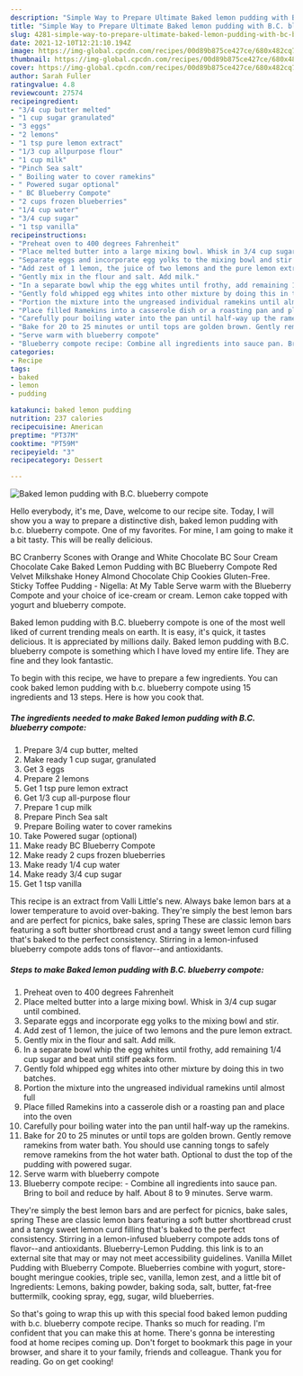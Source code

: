 ```yaml
---
description: "Simple Way to Prepare Ultimate Baked lemon pudding with B.C. blueberry compote"
title: "Simple Way to Prepare Ultimate Baked lemon pudding with B.C. blueberry compote"
slug: 4281-simple-way-to-prepare-ultimate-baked-lemon-pudding-with-bc-blueberry-compote
date: 2021-12-10T12:21:10.194Z
image: https://img-global.cpcdn.com/recipes/00d89b875ce427ce/680x482cq70/baked-lemon-pudding-with-bc-blueberry-compote-recipe-main-photo.jpg
thumbnail: https://img-global.cpcdn.com/recipes/00d89b875ce427ce/680x482cq70/baked-lemon-pudding-with-bc-blueberry-compote-recipe-main-photo.jpg
cover: https://img-global.cpcdn.com/recipes/00d89b875ce427ce/680x482cq70/baked-lemon-pudding-with-bc-blueberry-compote-recipe-main-photo.jpg
author: Sarah Fuller
ratingvalue: 4.8
reviewcount: 27574
recipeingredient:
- "3/4 cup butter melted"
- "1 cup sugar granulated"
- "3 eggs"
- "2 lemons"
- "1 tsp pure lemon extract"
- "1/3 cup allpurpose flour"
- "1 cup milk"
- "Pinch Sea salt"
- " Boiling water to cover ramekins"
- " Powered sugar optional"
- " BC Blueberry Compote"
- "2 cups frozen blueberries"
- "1/4 cup water"
- "3/4 cup sugar"
- "1 tsp vanilla"
recipeinstructions:
- "Preheat oven to 400 degrees Fahrenheit"
- "Place melted butter into a large mixing bowl. Whisk in 3/4 cup sugar until combined."
- "Separate eggs and incorporate egg yolks to the mixing bowl and stir."
- "Add zest of 1 lemon, the juice of two lemons and the pure lemon extract."
- "Gently mix in the flour and salt. Add milk."
- "In a separate bowl whip the egg whites until frothy, add remaining 1/4 cup sugar and beat until stiff peaks form."
- "Gently fold whipped egg whites into other mixture by doing this in two batches."
- "Portion the mixture into the ungreased individual ramekins until almost full"
- "Place filled Ramekins into a casserole dish or a roasting pan and place into the oven"
- "Carefully pour boiling water into the pan until half-way up the ramekins."
- "Bake for 20 to 25 minutes or until tops are golden brown. Gently remove ramekins from water bath. You should use canning tongs to safely remove ramekins from the hot water bath. Optional to dust the top of the pudding with powered sugar."
- "Serve warm with blueberry compote"
- "Blueberry compote recipe: Combine all ingredients into sauce pan. Bring to boil and reduce by half. About 8 to 9 minutes. Serve warm."
categories:
- Recipe
tags:
- baked
- lemon
- pudding

katakunci: baked lemon pudding 
nutrition: 237 calories
recipecuisine: American
preptime: "PT37M"
cooktime: "PT59M"
recipeyield: "3"
recipecategory: Dessert

---
```



![Baked lemon pudding with B.C. blueberry compote](https://img-global.cpcdn.com/recipes/00d89b875ce427ce/680x482cq70/baked-lemon-pudding-with-bc-blueberry-compote-recipe-main-photo.jpg)

Hello everybody, it's me, Dave, welcome to our recipe site. Today, I will show you a way to prepare a distinctive dish, baked lemon pudding with b.c. blueberry compote. One of my favorites. For mine, I am going to make it a bit tasty. This will be really delicious.

BC Cranberry Scones with Orange and White Chocolate BC Sour Cream Chocolate Cake Baked Lemon Pudding with BC Blueberry Compote Red Velvet Milkshake Honey Almond Chocolate Chip Cookies Gluten-Free. Sticky Toffee Pudding - Nigella: At My Table Serve warm with the Blueberry Compote and your choice of ice-cream or cream. Lemon cake topped with yogurt and blueberry compote.

Baked lemon pudding with B.C. blueberry compote is one of the most well liked of current trending meals on earth. It is easy, it's quick, it tastes delicious. It is appreciated by millions daily. Baked lemon pudding with B.C. blueberry compote is something which I have loved my entire life. They are fine and they look fantastic.


To begin with this recipe, we have to prepare a few ingredients. You can cook baked lemon pudding with b.c. blueberry compote using 15 ingredients and 13 steps. Here is how you cook that.

<!--inarticleads1-->

##### The ingredients needed to make Baked lemon pudding with B.C. blueberry compote:

1. Prepare 3/4 cup butter, melted
1. Make ready 1 cup sugar, granulated
1. Get 3 eggs
1. Prepare 2 lemons
1. Get 1 tsp pure lemon extract
1. Get 1/3 cup all-purpose flour
1. Prepare 1 cup milk
1. Prepare Pinch Sea salt
1. Prepare  Boiling water to cover ramekins
1. Take  Powered sugar (optional)
1. Make ready  BC Blueberry Compote
1. Make ready 2 cups frozen blueberries
1. Make ready 1/4 cup water
1. Make ready 3/4 cup sugar
1. Get 1 tsp vanilla


This recipe is an extract from Valli Little&#39;s new. Always bake lemon bars at a lower temperature to avoid over-baking. They&#39;re simply the best lemon bars and are perfect for picnics, bake sales, spring These are classic lemon bars featuring a soft butter shortbread crust and a tangy sweet lemon curd filling that&#39;s baked to the perfect consistency. Stirring in a lemon-infused blueberry compote adds tons of flavor--and antioxidants. 

<!--inarticleads2-->

##### Steps to make Baked lemon pudding with B.C. blueberry compote:

1. Preheat oven to 400 degrees Fahrenheit
1. Place melted butter into a large mixing bowl. Whisk in 3/4 cup sugar until combined.
1. Separate eggs and incorporate egg yolks to the mixing bowl and stir.
1. Add zest of 1 lemon, the juice of two lemons and the pure lemon extract.
1. Gently mix in the flour and salt. Add milk.
1. In a separate bowl whip the egg whites until frothy, add remaining 1/4 cup sugar and beat until stiff peaks form.
1. Gently fold whipped egg whites into other mixture by doing this in two batches.
1. Portion the mixture into the ungreased individual ramekins until almost full
1. Place filled Ramekins into a casserole dish or a roasting pan and place into the oven
1. Carefully pour boiling water into the pan until half-way up the ramekins.
1. Bake for 20 to 25 minutes or until tops are golden brown. Gently remove ramekins from water bath. You should use canning tongs to safely remove ramekins from the hot water bath. Optional to dust the top of the pudding with powered sugar.
1. Serve warm with blueberry compote
1. Blueberry compote recipe: - Combine all ingredients into sauce pan. Bring to boil and reduce by half. About 8 to 9 minutes. Serve warm.


They&#39;re simply the best lemon bars and are perfect for picnics, bake sales, spring These are classic lemon bars featuring a soft butter shortbread crust and a tangy sweet lemon curd filling that&#39;s baked to the perfect consistency. Stirring in a lemon-infused blueberry compote adds tons of flavor--and antioxidants. Blueberry-Lemon Pudding. this link is to an external site that may or may not meet accessibility guidelines. Vanilla Millet Pudding with Blueberry Compote. Blueberries combine with yogurt, store-bought meringue cookies, triple sec, vanilla, lemon zest, and a little bit of Ingredients: Lemons, baking powder, baking soda, salt, butter, fat-free buttermilk, cooking spray, egg, sugar, wild blueberries. 

So that's going to wrap this up with this special food baked lemon pudding with b.c. blueberry compote recipe. Thanks so much for reading. I'm confident that you can make this at home. There's gonna be interesting food at home recipes coming up. Don't forget to bookmark this page in your browser, and share it to your family, friends and colleague. Thank you for reading. Go on get cooking!
